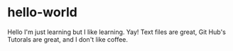 # hello-world

Hello I'm just learning but I like learning. Yay! Text files are great, Git Hub's Tutorals are great, and I don't like coffee.
